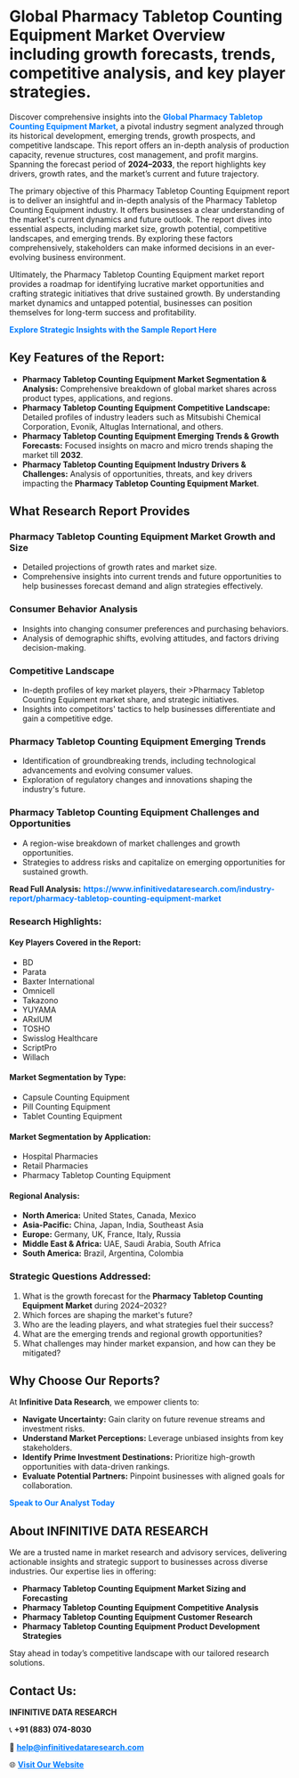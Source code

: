 <h1>Global Pharmacy Tabletop Counting Equipment Market Overview including growth forecasts, trends, competitive analysis, and key player strategies.</h1>
<p>
Discover comprehensive insights into the 
<a href="https://www.infinitivedataresearch.com/industry-report/pharmacy-tabletop-counting-equipment-market" rel="dofollow" style="color: #007BFF; text-decoration: none;"><strong>Global Pharmacy Tabletop Counting Equipment Market</strong></a>, a pivotal industry segment analyzed through its historical development, emerging trends, growth prospects, and competitive landscape. This report offers an in-depth analysis of production capacity, revenue structures, cost management, and profit margins. Spanning the forecast period of <strong>2024–2033</strong>, the report highlights key drivers, growth rates, and the market’s current and future trajectory.
</p>
<p>
The primary objective of this Pharmacy Tabletop Counting Equipment report is to deliver an insightful and in-depth analysis of the Pharmacy Tabletop Counting Equipment industry. It offers businesses a clear understanding of the market's current dynamics and future outlook. The report dives into essential aspects, including market size, growth potential, competitive landscapes, and emerging trends. By exploring these factors comprehensively, stakeholders can make informed decisions in an ever-evolving business environment.
</p>
<p>
Ultimately, the Pharmacy Tabletop Counting Equipment market report provides a roadmap for identifying lucrative market opportunities and crafting strategic initiatives that drive sustained growth. By understanding market dynamics and untapped potential, businesses can position themselves for long-term success and profitability.
</p>
<p>
<a href="https://www.infinitivedataresearch.com/request-sample/reportId=103173" style="color: #007BFF; text-decoration: none;"><strong>Explore Strategic Insights with the Sample Report Here</strong></a>
</p>

<h2>Key Features of the Report:</h2>
<ul>
<li><strong>Pharmacy Tabletop Counting Equipment Market Segmentation & Analysis:</strong> Comprehensive breakdown of global market shares across product types, applications, and regions.</li>
<li><strong>Pharmacy Tabletop Counting Equipment Competitive Landscape:</strong> Detailed profiles of industry leaders such as Mitsubishi Chemical Corporation, Evonik, Altuglas International, and others.</li>
<li><strong>Pharmacy Tabletop Counting Equipment Emerging Trends & Growth Forecasts:</strong> Focused insights on macro and micro trends shaping the market till <strong>2032</strong>.</li>
<li><strong>Pharmacy Tabletop Counting Equipment Industry Drivers & Challenges:</strong> Analysis of opportunities, threats, and key drivers impacting the <strong>Pharmacy Tabletop Counting Equipment Market</strong>.</li>
</ul>

<h2>What Research Report Provides</h2>
<h3>Pharmacy Tabletop Counting Equipment Market Growth and Size</h3>
<ul>
<li>Detailed projections of growth rates and market size.</li>
<li>Comprehensive insights into current trends and future opportunities to help businesses forecast demand and align strategies effectively.</li>
</ul>

<h3>Consumer Behavior Analysis</h3>
<ul>
<li>Insights into changing consumer preferences and purchasing behaviors.</li>
<li>Analysis of demographic shifts, evolving attitudes, and factors driving decision-making.</li>
</ul>

<h3>Competitive Landscape</h3>
<ul>
<li>In-depth profiles of key market players, their >Pharmacy Tabletop Counting Equipment market share, and strategic initiatives.</li>
<li>Insights into competitors' tactics to help businesses differentiate and gain a competitive edge.</li>
</ul>

<h3>Pharmacy Tabletop Counting Equipment Emerging Trends</h3>
<ul>
<li>Identification of groundbreaking trends, including technological advancements and evolving consumer values.</li>
<li>Exploration of regulatory changes and innovations shaping the industry's future.</li>
</ul>

<h3>Pharmacy Tabletop Counting Equipment Challenges and Opportunities</h3>
<ul>
<li>A region-wise breakdown of market challenges and growth opportunities.</li>
<li>Strategies to address risks and capitalize on emerging opportunities for sustained growth.</li>
</ul>
<p><strong>Read Full Analysis:</strong> <a href="https://www.infinitivedataresearch.com/industry-report/pharmacy-tabletop-counting-equipment-market" rel="dofollow" style="color: #007BFF; text-decoration: none;"><strong>https://www.infinitivedataresearch.com/industry-report/pharmacy-tabletop-counting-equipment-market</strong></a></p>
<h3>Research Highlights:</h3>
<h4>Key Players Covered in the Report:</h4>
<ul><li>BD</li><li>Parata</li><li>Baxter International</li><li>Omnicell</li><li>Takazono</li><li>YUYAMA</li><li>ARxIUM</li><li>TOSHO</li><li>Swisslog Healthcare</li><li>ScriptPro</li><li>Willach</li></ul>
<h4>Market Segmentation by Type:</h4>
<ul><li>Capsule Counting Equipment</li><li>Pill Counting Equipment</li><li>Tablet Counting Equipment</li></ul>
<h4>Market Segmentation by Application:</h4>
<ul><li>Hospital Pharmacies</li><li>Retail Pharmacies</li><li>Pharmacy Tabletop Counting Equipment</li></ul>

<h4>Regional Analysis:</h4>
<ul>
<li><strong>North America:</strong> United States, Canada, Mexico</li>
<li><strong>Asia-Pacific:</strong> China, Japan, India, Southeast Asia</li>
<li><strong>Europe:</strong> Germany, UK, France, Italy, Russia</li>
<li><strong>Middle East & Africa:</strong> UAE, Saudi Arabia, South Africa</li>
<li><strong>South America:</strong> Brazil, Argentina, Colombia</li>
</ul>

<h3>Strategic Questions Addressed:</h3>
<ol>
<li>What is the growth forecast for the <strong>Pharmacy Tabletop Counting Equipment Market</strong> during 2024–2032?</li>
<li>Which forces are shaping the market's future?</li>
<li>Who are the leading players, and what strategies fuel their success?</li>
<li>What are the emerging trends and regional growth opportunities?</li>
<li>What challenges may hinder market expansion, and how can they be mitigated?</li>
</ol>

<h2>Why Choose Our Reports?</h2>
<p>At <strong>Infinitive Data Research</strong>, we empower clients to:</p>
<ul>
<li><strong>Navigate Uncertainty:</strong> Gain clarity on future revenue streams and investment risks.</li>
<li><strong>Understand Market Perceptions:</strong> Leverage unbiased insights from key stakeholders.</li>
<li><strong>Identify Prime Investment Destinations:</strong> Prioritize high-growth opportunities with data-driven rankings.</li>
<li><strong>Evaluate Potential Partners:</strong> Pinpoint businesses with aligned goals for collaboration.</li>
</ul>
<p><a href="https://www.infinitivedataresearch.com/industry-report/pharmacy-tabletop-counting-equipment-market" rel="dofollow" style="color: #007BFF; text-decoration: none;"><strong>Speak to Our Analyst Today</strong></a></p>

<h2>About INFINITIVE DATA RESEARCH</h2>
<p>We are a trusted name in market research and advisory services, delivering actionable insights and strategic support to businesses across diverse industries. Our expertise lies in offering:</p>
<ul>
<li><strong>Pharmacy Tabletop Counting Equipment Market Sizing and Forecasting</strong></li>
<li><strong>Pharmacy Tabletop Counting Equipment Competitive Analysis</strong></li>
<li><strong>Pharmacy Tabletop Counting Equipment Customer Research</strong></li>
<li><strong>Pharmacy Tabletop Counting Equipment Product Development Strategies</strong></li>
</ul>
<p>Stay ahead in today’s competitive landscape with our tailored research solutions.</p>

<h2>Contact Us:</h2>
<p><strong>INFINITIVE DATA RESEARCH</strong></p>
<p>📞 <strong>+91 (883) 074-8030</strong></p>
<p>📧 <strong><a href="mailto:help@infinitivedataresearch.com" style="color: #007BFF;">help@infinitivedataresearch.com</a></strong></p>
<p>🌐 <strong><a href="https://www.infinitivedataresearch.com" rel="dofollow" style="color: #007BFF;">Visit Our Website</a></strong></p>